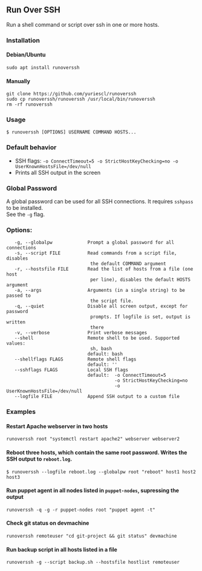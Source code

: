 ## Run Over SSH

Run a shell command or script over ssh in one or more hosts.

### Installation

#### Debian/Ubuntu
```
sudo apt install runoverssh
```

#### Manually
```
git clone https://github.com/yuriescl/runoverssh
sudo cp runoverssh/runoverssh /usr/local/bin/runoverssh
rm -rf runoverssh
```

### Usage
```
$ runoverssh [OPTIONS] USERNAME COMMAND HOSTS...
```

### Default behavior

* SSH flags: `-o ConnectTimeout=5 -o StrictHostKeyChecking=no -o UserKnownHostsFile=/dev/null`
* Prints all SSH output in the screen

### Global Password

A global password can be used for all SSH connections.
It requires `sshpass` to be installed.  
See the `-g` flag.

### Options:
```
   -g, --globalpw             Prompt a global password for all connections
   -s, --script FILE          Read commands from a script file, disables
                               the default COMMAND argument
   -r, --hostsfile FILE       Read the list of hosts from a file (one host
                               per line), disables the default HOSTS argument
   -a, --args                 Arguments (in a single string) to be passed to
                               the script file.
   -q, --quiet                Disable all screen output, except for password
                               prompts. If logfile is set, output is written
                               there
   -v, --verbose              Print verbose messages
   --shell                    Remote shell to be used. Supported values:
                               sh, bash
                              default: bash
   --shellflags FLAGS         Remote shell flags
                              default: ''
   --sshflags FLAGS           Local SSH flags
                              default:  -o ConnectTimeout=5
                                        -o StrictHostKeyChecking=no
                                        -o UserKnownHostsFile=/dev/null
   --logfile FILE             Append SSH output to a custom file
```

### Examples
#### Restart Apache webserver in two hosts
```
runoverssh root "systemctl restart apache2" webserver webserver2
```

#### Reboot three hosts, which contain the same root password. Writes the SSH output to `reboot.log`.
```
$ runoverssh --logfile reboot.log --globalpw root "reboot" host1 host2 host3
```

#### Run puppet agent in all nodes listed in `puppet-nodes`, supressing the output
```
runoverssh -q -g -r puppet-nodes root "puppet agent -t"
```

#### Check git status on devmachine
```
runoverssh remoteuser "cd git-project && git status" devmachine
```

#### Run backup script in all hosts listed in a file
```
runoverssh -g --script backup.sh --hostsfile hostlist remoteuser
```
